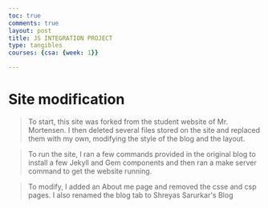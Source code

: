 ```yaml
---
toc: true
comments: true
layout: post
title: JS INTEGRATION PROJECT
type: tangibles
courses: {csa: {week: 1}}

---
```


# Site modification
> To start, this site was forked from the student website of Mr. Mortensen. I then deleted several files stored on the site and replaced them with my own, modifying the style of the blog and the layout.

> To run the site, I ran a few commands provided in the original blog to install a few Jekyll and Gem components and then ran a make server command to get the website running.

> To modify, I added an About me page and removed the csse and csp pages. I also renamed the blog tab to Shreyas Sarurkar's Blog